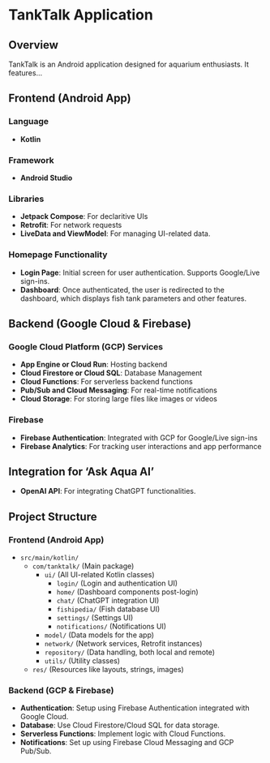 # TankTalk Application

## Overview
TankTalk is an Android application designed for aquarium enthusiasts. It features...

## Frontend (Android App)

### Language
- **Kotlin**

### Framework
- **Android Studio**

### Libraries
- **Jetpack Compose**: For declaritive UIs
- **Retrofit**: For network requests
- **LiveData and ViewModel**: For managing UI-related data.

### Homepage Functionality
- **Login Page**: Initial screen for user authentication. Supports Google/Live sign-ins.
- **Dashboard**: Once authenticated, the user is redirected to the dashboard, which displays fish tank parameters and other features.

## Backend (Google Cloud & Firebase)

### Google Cloud Platform (GCP) Services
- **App Engine or Cloud Run**: Hosting backend
- **Cloud Firestore or Cloud SQL**: Database Management
- **Cloud Functions**: For serverless backend functions
- **Pub/Sub and Cloud Messaging**: For real-time notifications
- **Cloud Storage**: For storing large files like images or videos

### Firebase
- **Firebase Authentication**: Integrated with GCP for Google/Live sign-ins
- **Firebase Analytics**: For tracking user interactions and app performance

## Integration for ‘Ask Aqua AI’
- **OpenAI API**: For integrating ChatGPT functionalities.

## Project Structure

### Frontend (Android App)
- `src/main/kotlin/`
  - `com/tanktalk/` (Main package)
    - `ui/` (All UI-related Kotlin classes)
      - `login/` (Login and authentication UI)
      - `home/` (Dashboard components post-login)
      - `chat/` (ChatGPT integration UI)
      - `fishipedia/` (Fish database UI)
      - `settings/` (Settings UI)
      - `notifications/` (Notifications UI)
    - `model/` (Data models for the app)
    - `network/` (Network services, Retrofit instances)
    - `repository/` (Data handling, both local and remote)
    - `utils/` (Utility classes)
  - `res/` (Resources like layouts, strings, images)

### Backend (GCP & Firebase)
- **Authentication**: Setup using Firebase Authentication integrated with Google Cloud.
- **Database**: Use Cloud Firestore/Cloud SQL for data storage.
- **Serverless Functions**: Implement logic with Cloud Functions.
- **Notifications**: Set up using Firebase Cloud Messaging and GCP Pub/Sub.
